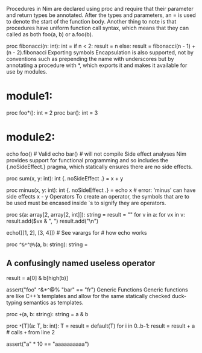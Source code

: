 Procedures in Nim are declared using proc and require that their parameter and return types be annotated. After the types and parameters, an = is used to denote the start of the function body. Another thing to note is that procedures have uniform function call syntax, which means that they can called as both foo(a, b) or a.foo(b).

proc fibonacci(n: int): int =
  if n < 2:
    result = n
  else:
    result = fibonacci(n - 1) + (n - 2).fibonacci
Exporting symbols
Encapsulation is also supported, not by conventions such as prepending the name with underscores but by annotating a procedure with *, which exports it and makes it available for use by modules.

# module1:
proc foo*(): int = 2
proc bar(): int = 3

# module2:
echo foo()  # Valid
echo bar()  # will not compile
Side effect analyses
Nim provides support for functional programming and so includes the {.noSideEffect.} pragma, which statically ensures there are no side effects.

proc sum(x, y: int): int {. noSideEffect .} =
  x + y

proc minus(x, y: int): int {. noSideEffect .} =
  echo x  # error: 'minus' can have side effects
  x - y
Operators
To create an operator, the symbols that are to be used must be encased inside `s to signify they are operators.

proc `$`(a: array[2, array[2, int]]): string =
  result = ""
  for v in a:
    for vx in v:
      result.add($vx & ", ")
    result.add("\n")

echo([[1, 2], [3, 4]])  # See varargs for
                        # how echo works

proc `^&*^@%`(a, b: string): string =
  ## A confusingly named useless operator
  result = a[0] & b[high(b)]

assert("foo" ^&*^@% "bar" == "fr")
Generic Functions
Generic functions are like C++’s templates and allow for the same statically checked duck-typing semantics as templates.

proc `+`(a, b: string): string =
  a & b

proc `*`[T](a: T, b: int): T =
  result = default(T)
  for i in 0..b-1:
    result = result + a  # calls `+` from line 2

assert("a" * 10 == "aaaaaaaaaa")